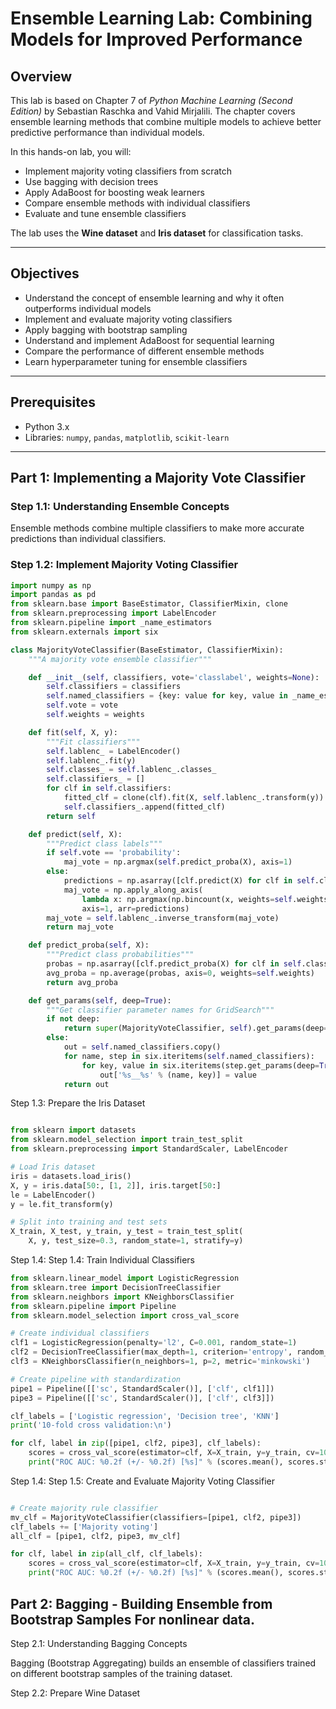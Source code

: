 # Ensemble Learning Lab: Combining Models for Improved Performance

## Overview
This lab is based on Chapter 7 of *Python Machine Learning (Second Edition)* by Sebastian Raschka and Vahid Mirjalili. The chapter covers ensemble learning methods that combine multiple models to achieve better predictive performance than individual models.

In this hands-on lab, you will:

- Implement majority voting classifiers from scratch
- Use bagging with decision trees
- Apply AdaBoost for boosting weak learners
- Compare ensemble methods with individual classifiers
- Evaluate and tune ensemble classifiers

The lab uses the **Wine dataset** and **Iris dataset** for classification tasks.

---

## Objectives
- Understand the concept of ensemble learning and why it often outperforms individual models
- Implement and evaluate majority voting classifiers
- Apply bagging with bootstrap sampling
- Understand and implement AdaBoost for sequential learning
- Compare the performance of different ensemble methods
- Learn hyperparameter tuning for ensemble classifiers

---

## Prerequisites
- Python 3.x
- Libraries: `numpy`, `pandas`, `matplotlib`, `scikit-learn`
---

## Part 1: Implementing a Majority Vote Classifier
### Step 1.1: Understanding Ensemble Concepts

Ensemble methods combine multiple classifiers to make more accurate predictions than individual classifiers.

### Step 1.2: Implement Majority Voting Classifier
```python
import numpy as np
import pandas as pd
from sklearn.base import BaseEstimator, ClassifierMixin, clone
from sklearn.preprocessing import LabelEncoder
from sklearn.pipeline import _name_estimators
from sklearn.externals import six

class MajorityVoteClassifier(BaseEstimator, ClassifierMixin):
    """A majority vote ensemble classifier"""

    def __init__(self, classifiers, vote='classlabel', weights=None):
        self.classifiers = classifiers
        self.named_classifiers = {key: value for key, value in _name_estimators(classifiers)}
        self.vote = vote
        self.weights = weights

    def fit(self, X, y):
        """Fit classifiers"""
        self.lablenc_ = LabelEncoder()
        self.lablenc_.fit(y)
        self.classes_ = self.lablenc_.classes_
        self.classifiers_ = []
        for clf in self.classifiers:
            fitted_clf = clone(clf).fit(X, self.lablenc_.transform(y))
            self.classifiers_.append(fitted_clf)
        return self

    def predict(self, X):
        """Predict class labels"""
        if self.vote == 'probability':
            maj_vote = np.argmax(self.predict_proba(X), axis=1)
        else:
            predictions = np.asarray([clf.predict(X) for clf in self.classifiers_]).T
            maj_vote = np.apply_along_axis(
                lambda x: np.argmax(np.bincount(x, weights=self.weights)),
                axis=1, arr=predictions)
        maj_vote = self.lablenc_.inverse_transform(maj_vote)
        return maj_vote

    def predict_proba(self, X):
        """Predict class probabilities"""
        probas = np.asarray([clf.predict_proba(X) for clf in self.classifiers_])
        avg_proba = np.average(probas, axis=0, weights=self.weights)
        return avg_proba

    def get_params(self, deep=True):
        """Get classifier parameter names for GridSearch"""
        if not deep:
            return super(MajorityVoteClassifier, self).get_params(deep=False)
        else:
            out = self.named_classifiers.copy()
            for name, step in six.iteritems(self.named_classifiers):
                for key, value in six.iteritems(step.get_params(deep=True)):
                    out['%s__%s' % (name, key)] = value
            return out
```
Step 1.3: Prepare the Iris Dataset
```python

from sklearn import datasets
from sklearn.model_selection import train_test_split
from sklearn.preprocessing import StandardScaler, LabelEncoder

# Load Iris dataset
iris = datasets.load_iris()
X, y = iris.data[50:, [1, 2]], iris.target[50:]
le = LabelEncoder()
y = le.fit_transform(y)

# Split into training and test sets
X_train, X_test, y_train, y_test = train_test_split(
    X, y, test_size=0.3, random_state=1, stratify=y)
```
Step 1.4: Step 1.4: Train Individual Classifiers
```python
from sklearn.linear_model import LogisticRegression
from sklearn.tree import DecisionTreeClassifier
from sklearn.neighbors import KNeighborsClassifier
from sklearn.pipeline import Pipeline
from sklearn.model_selection import cross_val_score

# Create individual classifiers
clf1 = LogisticRegression(penalty='l2', C=0.001, random_state=1)
clf2 = DecisionTreeClassifier(max_depth=1, criterion='entropy', random_state=0)
clf3 = KNeighborsClassifier(n_neighbors=1, p=2, metric='minkowski')

# Create pipeline with standardization
pipe1 = Pipeline([['sc', StandardScaler()], ['clf', clf1]])
pipe3 = Pipeline([['sc', StandardScaler()], ['clf', clf3]])

clf_labels = ['Logistic regression', 'Decision tree', 'KNN']
print('10-fold cross validation:\n')

for clf, label in zip([pipe1, clf2, pipe3], clf_labels):
    scores = cross_val_score(estimator=clf, X=X_train, y=y_train, cv=10, scoring='roc_auc')
    print("ROC AUC: %0.2f (+/- %0.2f) [%s]" % (scores.mean(), scores.std(), label))

```
Step 1.4: Step 1.5: Create and Evaluate Majority Voting Classifier
```python

# Create majority rule classifier
mv_clf = MajorityVoteClassifier(classifiers=[pipe1, clf2, pipe3])
clf_labels += ['Majority voting']
all_clf = [pipe1, clf2, pipe3, mv_clf]

for clf, label in zip(all_clf, clf_labels):
    scores = cross_val_score(estimator=clf, X=X_train, y=y_train, cv=10, scoring='roc_auc')
    print("ROC AUC: %0.2f (+/- %0.2f) [%s]" % (scores.mean(), scores.std(), label))
```

## Part 2: Bagging - Building Ensemble from Bootstrap Samples For nonlinear data.
Step 2.1: Understanding Bagging Concepts

Bagging (Bootstrap Aggregating) builds an ensemble of classifiers trained on different bootstrap samples of the training dataset.

Step 2.2: Prepare Wine Dataset

```python
